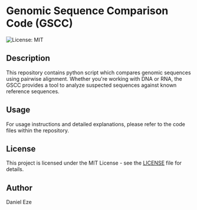 # Genomic Sequence Comparison Code (GSCC)

![License: MIT](https://img.shields.io/badge/License-MIT-green.svg)

## Description

This repository contains python script which compares genomic sequences using pairwise alignment. Whether you're working with DNA or RNA, the GSCC provides a tool to analyze suspected sequences against known reference sequences.

## Usage

For usage instructions and detailed explanations, please refer to the code files within the repository.

## License

This project is licensed under the MIT License - see the [LICENSE](LICENSE) file for details.

## Author

Daniel Eze
